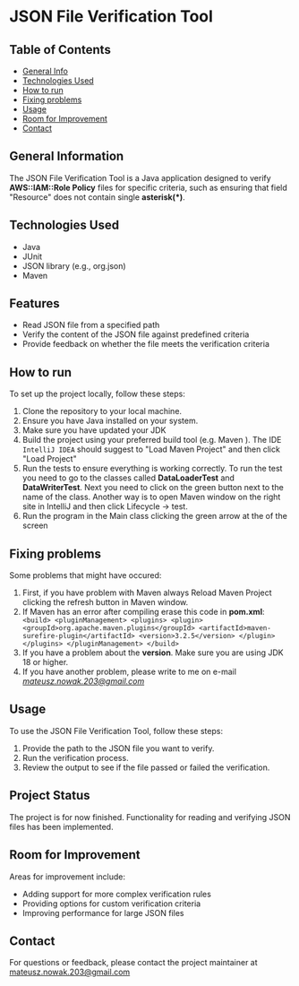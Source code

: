 # JSON File Verification Tool

## Table of Contents
* [General Info](#general-information)
* [Technologies Used](#technologies-used)
* [How to run](#How-to-run)
* [Fixing problems](#Fixing-problems)
* [Usage](#usage)
* [Room for Improvement](#room-for-improvement)
* [Contact](#contact)

## General Information
The JSON File Verification Tool is a Java application designed to verify **AWS::IAM::Role Policy** files for specific criteria, such as ensuring that field "Resource"  does not contain single **asterisk(*)**.

## Technologies Used
- Java
- JUnit
- JSON library (e.g., org.json)
- Maven

## Features
- Read JSON file from a specified path
- Verify the content of the JSON file against predefined criteria
- Provide feedback on whether the file meets the verification criteria

## How to run
To set up the project locally, follow these steps:
1. Clone the repository to your local machine.
2. Ensure you have Java installed on your system.
3. Make sure you have updated your JDK
4. Build the project using your preferred build tool (e.g. Maven ). The IDE `IntelliJ IDEA` should suggest to "Load Maven Project" and then click "Load Project"
5. Run the tests to ensure everything is working correctly. To run the test you need to go to the classes called **DataLoaderTest** and **DataWriterTest**. Next you need to click on the green button next to the name of the class. Another way is to open Maven window on the right site in IntelliJ and then click Lifecycle -> test.
6. Run the program in the Main class clicking the green arrow at the of the screen
## Fixing problems
Some problems that might have occured:
1. First, if you have problem with Maven always Reload Maven Project clicking the refresh button in Maven window.
2. If Maven has an error after compiling erase this code in **pom.xml**:
` <build>
   <pluginManagement>
   <plugins>
   <plugin>
   <groupId>org.apache.maven.plugins</groupId>
   <artifactId>maven-surefire-plugin</artifactId>
   <version>3.2.5</version>
   </plugin>
   </plugins>
   </pluginManagement>
   </build>`
3. If you have a problem about the **version**. Make sure you are using JDK 18 or higher.
4. If you have another problem, please write to me on e-mail *mateusz.nowak.203@gmail.com*

## Usage
To use the JSON File Verification Tool, follow these steps:
1. Provide the path to the JSON file you want to verify.
2. Run the verification process.
3. Review the output to see if the file passed or failed the verification.

## Project Status
The project is for now finished. Functionality for reading and verifying JSON files has been implemented. 

## Room for Improvement
Areas for improvement include:
- Adding support for more complex verification rules
- Providing options for custom verification criteria
- Improving performance for large JSON files

## Contact
For questions or feedback, please contact the project maintainer at mateusz.nowak.203@gmail.com

